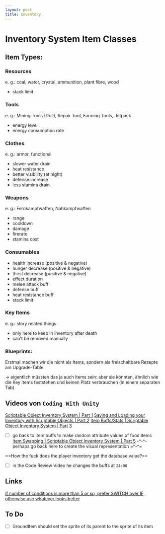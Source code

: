```yaml
---
layout: post
title: Inventory
---
```


# Inventory System Item Classes
## Item Types:
### Resources
e. g.: coal, water, crystal, ammunition, plant fibre, wood
- stack limit

### Tools
e. g.: Mining Tools (Drill), Repair Tool, Farming Tools, Jetpack
- energy level
- energy consumption rate

### Clothes
e. g.: armor, functional
- slower water drain
- heat resistance
- better visibility (at night)
- defense increase
- less stamina drain

### Weapons
e. g.: Fernkampfwaffen, Nahkampfwaffen
- range
- cooldown 
- damage
- firerate
- stamina cost

### Consumables
- health increase (positive & negative)
- hunger decrease (positive & negative)
- thirst decrease (positive & negative)
- effect duration
- melee attack buff
- defense buff
- heat resistance buff
- stack limit

### Key Items
e. g.: story related things
- only here to keep in inventory after death
- can’t be removed manually

### Blueprints:
Erstmal machen wir die nicht als Items, sondern als freischaltbare Rezepte am Upgrade-Table

-> eigentlich müssten das ja auch Items sein: aber sie könnten, ähnlich wie die Key Items feststehen und keinen Platz verbrauchen (in einem separaten Tab)

## Videos von `Coding With Unity`
[Scriptable Object Inventory System | Part 1](https://www.youtube.com/watch?v=_IqTeruf3-s&list=PLJWSdH2kAe_Ij7d7ZFR2NIW8QCJE74CyT&index=1)
[Saving and Loading your Inventory with Scriptable Objects | Part 2](https://www.youtube.com/watch?v=232EqU1k9yQ&list=PLJWSdH2kAe_Ij7d7ZFR2NIW8QCJE74CyT&index=2)
[Item Buffs/Stats | Scriptable Object Inventory System | Part 3](https://www.youtube.com/watch?v=LcizwQ7ogGA&list=PLJWSdH2kAe_Ij7d7ZFR2NIW8QCJE74CyT&index=3)
- [ ] go back to item buffs to make random attribute values of food items
[Item Swapping | Scriptable Object Inventory System | Part 5](https://www.youtube.com/watch?v=ZSdzzNiDvZk&list=PLJWSdH2kAe_Ij7d7ZFR2NIW8QCJE74CyT&index=5)
-^-^- perhaps go back here to create the visual representation =^-^=

==How the fuck does the player inventory get the database value?==

- [ ] in the Code Review Video he changes the buffs at `24:00`
## Links
[if number of conditions is more than 5 or so, prefer SWITCH over IF, otherwise use whatever looks better](https://stackoverflow.com/questions/395618/is-there-any-significant-difference-between-using-if-else-and-switch-case-in-c)

## To Do
- [ ] GroundItem should set the sprite of its parent to the sprite of its item
